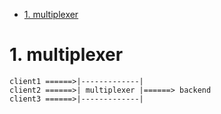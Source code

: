<!-- TOC -->

- [1. multiplexer](#1-multiplexer)

<!-- /TOC -->


<a id="markdown-1-multiplexer" name="1-multiplexer"></a>
# 1. multiplexer

```
client1 ======>|-------------|
client2 ======>| multiplexer |======> backend
client3 ======>|-------------|
```

